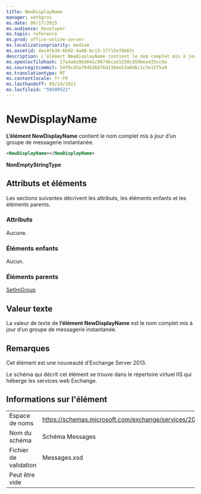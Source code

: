 ```yaml
---
title: NewDisplayName
manager: sethgros
ms.date: 09/17/2015
ms.audience: Developer
ms.topic: reference
ms.prod: office-online-server
ms.localizationpriority: medium
ms.assetid: 4ac8fb39-6b92-4a88-bc13-17715ef6b63c
description: L’élément NewDisplayName contient le nom complet mis à jour d’un groupe de messagerie instantanée.
ms.openlocfilehash: 27a4a6e9bd041c9074bcad1250cd59bea435ccda
ms.sourcegitcommit: 54f6cd5a704b36b76d110ee53a6d6c1c3e15f5a9
ms.translationtype: MT
ms.contentlocale: fr-FR
ms.lasthandoff: 09/24/2021
ms.locfileid: "59509522"
---
```

# <a name="newdisplayname"></a>NewDisplayName

**L’élément NewDisplayName** contient le nom complet mis à jour d’un groupe de messagerie instantanée. 
  
```XML
<NewDisplayName></NewDisplayName>
```

 **NonEmptyStringType**
## <a name="attributes-and-elements"></a>Attributs et éléments

Les sections suivantes décrivent les attributs, les éléments enfants et les éléments parents.
  
### <a name="attributes"></a>Attributs

Aucune.
  
### <a name="child-elements"></a>Éléments enfants

Aucun.
  
### <a name="parent-elements"></a>Éléments parents

[SetImGroup](setimgroup.md)
  
## <a name="text-value"></a>Valeur texte

La valeur de texte de **l’élément NewDisplayName** est le nom complet mis à jour d’un groupe de messagerie instantanée. 
  
## <a name="remarks"></a>Remarques

Cet élément est une nouveauté d'Exchange Server 2013.
  
Le schéma qui décrit cet élément se trouve dans le répertoire virtuel IIS qui héberge les services web Exchange.
  
## <a name="element-information"></a>Informations sur l'élément

|||
|:-----|:-----|
|Espace de noms  <br/> |https://schemas.microsoft.com/exchange/services/2006/messages  <br/> |
|Nom du schéma  <br/> |Schéma Messages  <br/> |
|Fichier de validation  <br/> |Messages.xsd  <br/> |
|Peut être vide  <br/> ||
   

